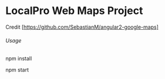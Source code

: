# LocalPro Web Maps Project

Credit [https://github.com/SebastianM/angular2-google-maps]

###### Usage

npm install

npm start

